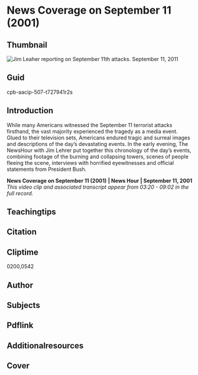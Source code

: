 # News Coverage on September 11 (2001)

## Thumbnail

![Jim Leaher reporting on September 11th attacks. September 11, 2011](https://s3.amazonaws.com/americanarchive.org/primary_source_sets/1_War_On_Terror.jpeg "Jim Leaher reporting on September 11th attacks. September 11, 2011")


## Guid
cpb-aacip-507-t727941r2s

## Introduction

While many Americans witnessed the September 11 terrorist attacks firsthand, the vast majority experienced the tragedy as a media event. Glued to their television sets, Americans endured tragic and surreal images and descriptions of the day’s devastating events. In the early evening, The NewsHour with Jim Lehrer put together this chronology of the day’s events, combining footage of the burning and collapsing towers, scenes of people fleeing the scene, interviews with horrified eyewitnesses and official statements from President Bush.

<b>News Coverage on September 11 (2001)</b>
<b>| News Hour | September 11, 2001 </b>
<i>This video clip and associated transcript appear from 03:20 - 09:02 in the full record.</i>

## Teachingtips

## Citation

## Cliptime

0200,0542

## Author
## Subjects
## Pdflink
## Additionalresources
## Cover
